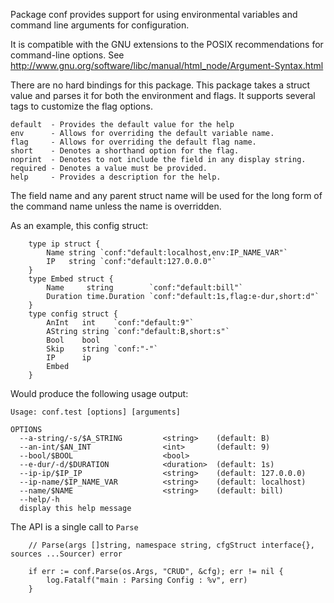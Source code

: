 Package conf provides support for using environmental variables and command
line arguments for configuration.

It is compatible with the GNU extensions to the POSIX recommendations
for command-line options. See
http://www.gnu.org/software/libc/manual/html_node/Argument-Syntax.html

There are no hard bindings for this package. This package takes a struct
value and parses it for both the environment and flags. It supports several tags
to customize the flag options.

	default  - Provides the default value for the help
	env      - Allows for overriding the default variable name.
	flag     - Allows for overriding the default flag name.
	short    - Denotes a shorthand option for the flag.
	noprint  - Denotes to not include the field in any display string.
	required - Denotes a value must be provided.
	help     - Provides a description for the help.

The field name and any parent struct name will be used for the long form of
the command name unless the name is overridden.

As an example, this config struct:
```
	type ip struct {
		Name string `conf:"default:localhost,env:IP_NAME_VAR"`
		IP   string `conf:"default:127.0.0.0"`
	}
	type Embed struct {
		Name     string        `conf:"default:bill"`
		Duration time.Duration `conf:"default:1s,flag:e-dur,short:d"`
	}
	type config struct {
		AnInt   int    `conf:"default:9"`
		AString string `conf:"default:B,short:s"`
		Bool    bool
		Skip    string `conf:"-"`
		IP      ip
		Embed
	}
```
Would produce the following usage output:
```
Usage: conf.test [options] [arguments]

OPTIONS
  --a-string/-s/$A_STRING         <string>    (default: B)
  --an-int/$AN_INT                <int>       (default: 9)
  --bool/$BOOL                    <bool>
  --e-dur/-d/$DURATION            <duration>  (default: 1s)
  --ip-ip/$IP_IP                  <string>    (default: 127.0.0.0)
  --ip-name/$IP_NAME_VAR          <string>    (default: localhost)
  --name/$NAME                    <string>    (default: bill)
  --help/-h
  display this help message
```

The API is a single call to `Parse`
```
	// Parse(args []string, namespace string, cfgStruct interface{}, sources ...Sourcer) error

	if err := conf.Parse(os.Args, "CRUD", &cfg); err != nil {
		log.Fatalf("main : Parsing Config : %v", err)
	}
```